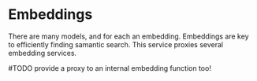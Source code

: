 # Embeddings

There are many models, and for each an embedding. Embeddings are key to efficiently finding samantic search.
This service proxies several embedding services.

#TODO provide a proxy to an internal embedding function too!